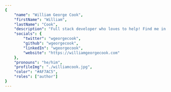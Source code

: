 ```yaml
---
{
	"name": "William George Cook",
	"firstName": "William",
	"lastName": "Cook",
	"description": "Full stack developer who loves to help! Find me in the garden, up a tree, or at Disney World ✨",
	"socials": {
		"twitter": "wgeorgecook",
		"github": "wgeorgecook",
		"linkedIn": "wgeorgecook",
		"website": "https://williamgeorgecook.com"
	},
	"pronouns": "he/him",
	"profileImg": "./williamcook.jpg",
	"color": "#AF7AC5",
	"roles": ["author"]
}
---
```

